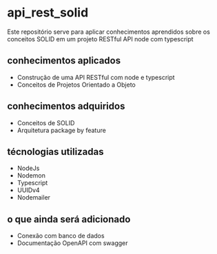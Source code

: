 # api_rest_solid
Este repositório serve para aplicar conhecimentos aprendidos sobre os conceitos SOLID em um projeto RESTful API node com typescript

## conhecimentos aplicados
* Construção de uma API RESTful com node e typescript
* Conceitos de Projetos Orientado a Objeto

## conhecimentos adquiridos
* Conceitos de SOLID
* Arquitetura package by feature

## técnologias utilizadas
* NodeJs
* Nodemon
* Typescript
* UUIDv4
* Nodemailer

## o que ainda será adicionado
* Conexão com banco de dados
* Documentação OpenAPI com swagger
